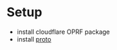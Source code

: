 # Setup

- install cloudflare OPRF package
- install [proto](https://developers.google.com/protocol-buffers/docs/gotutorial)
